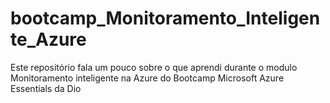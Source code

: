# bootcamp_Monitoramento_Inteligente_Azure
Este repositório fala um pouco sobre o que aprendi durante o modulo Monitoramento inteligente na Azure do Bootcamp Microsoft Azure Essentials da Dio
